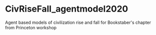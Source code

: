 # CivRiseFall_agentmodel2020
Agent based models of civilization rise and fall for Bookstaber's chapter from Princeton workshop
